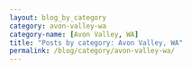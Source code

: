 ```yaml
---
layout: blog_by_category
category: avon-valley-wa
category-name: [Avon Valley, WA]
title: "Posts by category: Avon Valley, WA"
permalink: /blog/category/avon-valley-wa/
---
```

